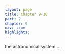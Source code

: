 ```yaml
---
layout: page
title: Chapter 9-10
part: 2
chapter: 9
nav: true
highlights: 
---
```


the astronomical system ...
